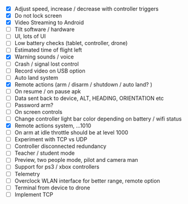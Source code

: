 - [x] Adjust speed, increase / decrease with controller triggers
- [x] Do not lock screen
- [x] Video Streaming to Android
- [ ] Tilt software / hardware
- [ ] UI, lots of UI
- [ ] Low battery checks (tablet, controller, drone)
- [ ] Estimated time of flight left
- [x] Warning sounds / voice
- [ ] Crash / signal lost control
- [ ] Record video on USB option
- [ ] Auto land system
- [x] Remote actions (arm / disarm / shutdown / auto land? )
- [ ] On resume / on pause apk
- [ ] Data sent back to device, ALT, HEADING, ORIENTATION etc
- [ ] Password arm?
- [ ] On screen controls
- [ ] Change controller light bar color depending on battery / wifi status
- [x] Remote actions system, ...1010
- [ ] On arm at idle throttle should be at level 1000
- [ ] Experiment with TCP vs UDP
- [ ] Controller disconnected redundancy
- [ ] Teacher / student mode
- [ ] Preview, two people mode, pilot and camera man
- [ ] Support for ps3 / xbox controllers
- [ ] Telemetry
- [ ] Overclock WLAN interface for better range, remote option
- [ ] Terminal from device to drone
- [ ] Implement TCP
